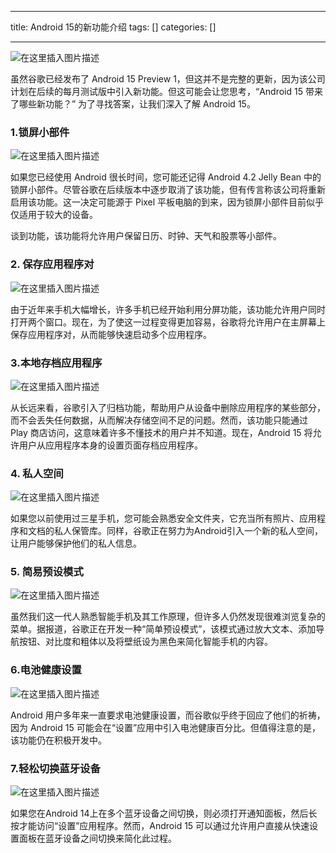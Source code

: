 
--- 
title:  Android 15的新功能介绍 
tags: []
categories: [] 

---
<img src="https://img-blog.csdnimg.cn/direct/320c7f6001ac4abfa44db7957dde9627.png" alt="在这里插入图片描述">

虽然谷歌已经发布了 Android 15 Preview 1，但这并不是完整的更新，因为该公司计划在后续的每月测试版中引入新功能。但这可能会让您思考，“Android 15 带来了哪些新功能？” 为了寻找答案，让我们深入了解 Android 15。

### 1.锁屏小部件

<img src="https://img-blog.csdnimg.cn/direct/8130e3591d914c19a22caf6eab204846.png" alt="在这里插入图片描述">

如果您已经使用 Android 很长时间，您可能还记得 Android 4.2 Jelly Bean 中的锁屏小部件。尽管谷歌在后续版本中逐步取消了该功能，但有传言称该公司将重新启用该功能。这一决定可能源于 Pixel 平板电脑的到来，因为锁屏小部件目前似乎仅适用于较大的设备。

谈到功能，该功能将允许用户保留日历、时钟、天气和股票等小部件。

### 2. 保存应用程序对

<img src="https://img-blog.csdnimg.cn/direct/bebacd81d5dd41b99109ccea95a07121.png" alt="在这里插入图片描述">

由于近年来手机大幅增长，许多手机已经开始利用分屏功能，该功能允许用户同时打开两个窗口。现在，为了使这一过程变得更加容易，谷歌将允许用户在主屏幕上保存应用程序对，从而能够快速启动多个应用程序。

### 3.本地存档应用程序

<img src="https://img-blog.csdnimg.cn/direct/94140995981f48929c86e235c473e116.png" alt="在这里插入图片描述">

从长远来看，谷歌引入了归档功能，帮助用户从设备中删除应用程序的某些部分，而不会丢失任何数据，从而解决存储空间不足的问题。然而，该功能只能通过 Play 商店访问，这意味着许多不懂技术的用户并不知道。现在，Android 15 将允许用户从应用程序本身的设置页面存档应用程序。

### 4. 私人空间

<img src="https://img-blog.csdnimg.cn/direct/ab50d38c785c4443b0a2ca2b59e78edd.png" alt="在这里插入图片描述">

如果您以前使用过三星手机，您可能会熟悉安全文件夹，它充当所有照片、应用程序和文档的私人保管库。同样，谷歌正在努力为Android引入一个新的私人空间，让用户能够保护他们的私人信息。

### 5. 简易预设模式

<img src="https://img-blog.csdnimg.cn/direct/5d0c6509d5d34b0a904db75a55b69b08.png" alt="在这里插入图片描述">

虽然我们这一代人熟悉智能手机及其工作原理，但许多人仍然发现很难浏览复杂的菜单。据报道，谷歌正在开发一种“简单预设模式”，该模式通过放大文本、添加导航按钮、对比度和粗体以及将壁纸设为黑色来简化智能手机的内容。

### 6.电池健康设置

<img src="https://img-blog.csdnimg.cn/direct/20fa8713dbb345f39639ba5f5b6d799a.png" alt="在这里插入图片描述">

Android 用户多年来一直要求电池健康设置，而谷歌似乎终于回应了他们的祈祷，因为 Android 15 可能会在“设置”应用中引入电池健康百分比。但值得注意的是，该功能仍在积极开发中。

### 7.轻松切换蓝牙设备

<img src="https://img-blog.csdnimg.cn/direct/644884e626ca40fb83582bf0c10be2af.png" alt="在这里插入图片描述">

如果您在Android 14上在多个蓝牙设备之间切换，则必须打开通知面板，然后长按才能访问“设置”应用程序。然而，Android 15 可以通过允许用户直接从快速设置面板在蓝牙设备之间切换来简化此过程。
